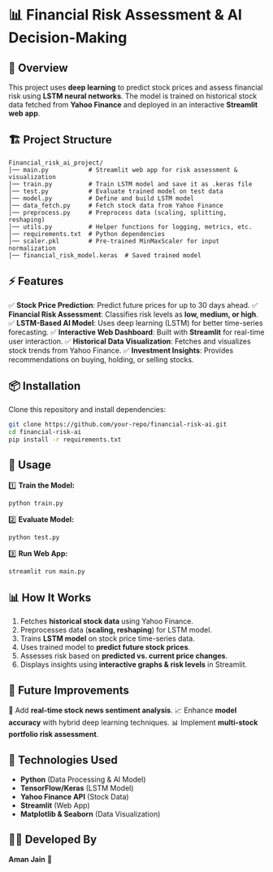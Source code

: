 # 📊 Financial Risk Assessment & AI Decision-Making

## 🚀 Overview
This project uses **deep learning** to predict stock prices and assess financial risk using **LSTM neural networks**. The model is trained on historical stock data fetched from **Yahoo Finance** and deployed in an interactive **Streamlit web app**.

## 🏗️ Project Structure
```
Financial_risk_ai_project/
│── main.py           # Streamlit web app for risk assessment & visualization
│── train.py          # Train LSTM model and save it as .keras file
│── test.py           # Evaluate trained model on test data
│── model.py          # Define and build LSTM model
│── data_fetch.py     # Fetch stock data from Yahoo Finance
│── preprocess.py     # Preprocess data (scaling, splitting, reshaping)
│── utils.py          # Helper functions for logging, metrics, etc.
│── requirements.txt  # Python dependencies
│── scaler.pkl        # Pre-trained MinMaxScaler for input normalization
│── financial_risk_model.keras  # Saved trained model
```

## ⚡ Features
✅ **Stock Price Prediction**: Predict future prices for up to 30 days ahead.
✅ **Financial Risk Assessment**: Classifies risk levels as **low, medium, or high**.
✅ **LSTM-Based AI Model**: Uses deep learning (LSTM) for better time-series forecasting.
✅ **Interactive Web Dashboard**: Built with **Streamlit** for real-time user interaction.
✅ **Historical Data Visualization**: Fetches and visualizes stock trends from Yahoo Finance.
✅ **Investment Insights**: Provides recommendations on buying, holding, or selling stocks.

## 📦 Installation
Clone this repository and install dependencies:
```sh
git clone https://github.com/your-repo/financial-risk-ai.git
cd financial-risk-ai
pip install -r requirements.txt
```

## 🚀 Usage
1️⃣ **Train the Model:**
```sh
python train.py
```
2️⃣ **Evaluate Model:**
```sh
python test.py
```
3️⃣ **Run Web App:**
```sh
streamlit run main.py
```

## 📊 How It Works
1. Fetches **historical stock data** using Yahoo Finance.
2. Preprocesses data (**scaling, reshaping**) for LSTM model.
3. Trains **LSTM model** on stock price time-series data.
4. Uses trained model to **predict future stock prices**.
5. Assesses risk based on **predicted vs. current price changes**.
6. Displays insights using **interactive graphs & risk levels** in Streamlit.

## 🔮 Future Improvements
🚀 Add **real-time stock news sentiment analysis**.
📈 Enhance **model accuracy** with hybrid deep learning techniques.
📊 Implement **multi-stock portfolio risk assessment**.

## 🤖 Technologies Used
- **Python** (Data Processing & AI Model)
- **TensorFlow/Keras** (LSTM Model)
- **Yahoo Finance API** (Stock Data)
- **Streamlit** (Web App)
- **Matplotlib & Seaborn** (Data Visualization)

## 👨‍💻 Developed By
**Aman Jain** 🚀

